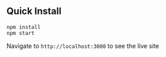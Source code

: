 ## Quick Install

```
npm install
npm start
```

Navigate to `http://localhost:3000` to see the live site
